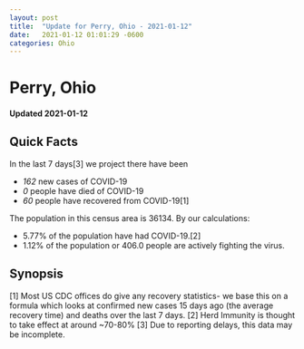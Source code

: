 ```yaml
---
layout: post
title:  "Update for Perry, Ohio - 2021-01-12"
date:   2021-01-12 01:01:29 -0600
categories: Ohio
---
```


# Perry, Ohio
#### Updated 2021-01-12

## Quick Facts

In the last 7 days[3] we project there have been
- *162* new cases of COVID-19
- *0* people have died of COVID-19
- *60* people have recovered from COVID-19[1]

The population in this census area is 36134. By our calculations:
- 5.77% of the population have had COVID-19.[2]
- 1.12% of the population or 406.0 people are actively fighting the virus.

## Synopsis




[1] Most US CDC offices do give any recovery statistics- we base this on a formula which looks at confirmed new cases
15 days ago (the average recovery time) and deaths over the last 7 days.
[2] Herd Immunity is thought to take effect at around ~70-80%
[3] Due to reporting delays, this data may be incomplete. 
    
